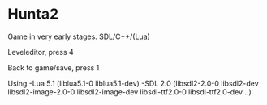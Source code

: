 # Hunta2
Game in very early stages. SDL/C++/(Lua)

Leveleditor, press 4

Back to game/save, press 1

Using 
  -Lua 5.1 (liblua5.1-0 liblua5.1-dev)
  -SDL 2.0 (libsdl2-2.0-0 libsdl2-dev libsdl2-image-2.0-0 libsdl2-image-dev libsdl-ttf2.0-0 libsdl-ttf2.0-dev ..)

